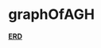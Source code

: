 # graphOfAGH
<a href="https://lucid.app/lucidchart/ab6a9e49-a27c-4626-ac64-2e8ff4e4d3c3/edit?invitationId=inv_af7aa229-0787-4935-9dd9-a4802d975d57" target=_blank>**ERD**</a>
